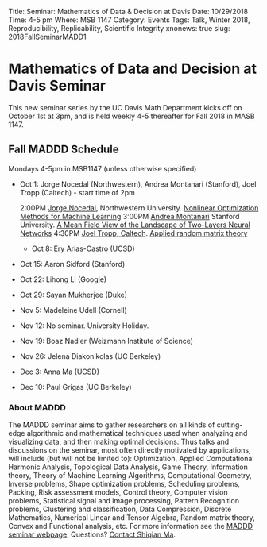 Title: Seminar: Mathematics of Data & Decision at Davis
Date: 10/29/2018
Time: 4-5 pm
Where: MSB 1147
Category: Events
Tags: Talk, Winter 2018, Reproducibility, Replicability, Scientific Integrity
xnonews: true
slug: 2018FallSeminarMADD1

# Mathematics of Data and Decision at Davis Seminar

This new seminar series by the UC Davis Math Department kicks off on October 1st at 3pm, and is held weekly 4-5 thereafter for Fall 2018 in MASB 1147.

## Fall MADDD Schedule

Mondays 4-5pm in MSB1147 (unless otherwise specified) 

* Oct 1: Jorge Nocedal (Northwestern), Andrea Montanari (Stanford), Joel Tropp (Caltech) - start time of 2pm

	 2:00PM	[Jorge Nocedal](http://users.iems.northwestern.edu/~nocedal/), Northwestern University. [Nonlinear Optimization Methods for Machine Learning](https://www.math.ucdavis.edu/research/seminars/?talk_id=5266)
	 3:00PM 	[Andrea Montanari](https://web.stanford.edu/~montanar/) Stanford University. [A Mean Field View of the Landscape of Two-Layers Neural Networks](https://www.math.ucdavis.edu/research/seminars/?talk_id=5265)
	 4:30PM 	[Joel Tropp, Caltech](http://users.cms.caltech.edu/~jtropp/). [Applied random matrix theory](https://www.math.ucdavis.edu/research/seminars/?talk_id=5267)

	 * Oct 8: Ery Arias-Castro (UCSD) 
* Oct 15: Aaron Sidford (Stanford) 
* Oct 22: Lihong Li (Google) 
* Oct 29: Sayan Mukherjee (Duke) 
* Nov 5: Madeleine Udell (Cornell) 
* Nov 12: No seminar. University Holiday.
* Nov 19: Boaz Nadler (Weizmann Institute of Science)
* Nov 26: Jelena Diakonikolas (UC Berkeley) 
* Dec 3: Anna Ma (UCSD)
* Dec 10: Paul Grigas (UC Berkeley) 


### About MADDD

The MADDD seminar aims to gather researchers on all kinds of cutting-edge algorithmic and mathematical techniques used when analyzing and visualizing data, and then making optimal decisions. Thus talks and discussions on the seminar, most often directly motivated by applications, will include (but will not be limited to): Optimization, Applied Computational Harmonic Analysis,  Topological Data Analysis, Game Theory, Information theory, Theory of Machine Learning Algorithms, Computational Geometry,  Inverse problems, Shape optimization problems, Scheduling problems, Packing, Risk assessment models, Control theory, Computer vision problems, Statistical signal and image processing, Pattern Recognition problems, Clustering and classification, Data Compression, Discrete Mathematics, Numerical Linear and Tensor Algebra,  Random matrix theory, Convex and Functional analysis, etc. For more information see the [MADDD seminar webpage](https://sites.google.com/view/maddd/). Questions? [Contact Shiqian Ma](mailto:sqma@math.ucdavis.edu).
